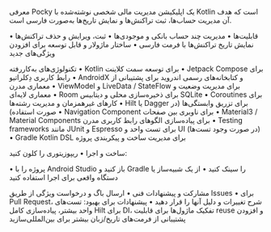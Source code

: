 معرفی
Pocky یک اپلیکیشن مدیریت مالی شخصی نوشته‌شده با Kotlin است که هدف آن مدیریت حساب‌ها، ثبت تراکنش‌ها و نمایش تاریخ‌ها به‌صورت فارسی است.

قابلیت‌ها
• 	مدیریت چند حساب بانکی و موجودی‌ها
• 	ثبت، ویرایش و حذف تراکنش‌ها
• 	نمایش تاریخ تراکنش‌ها با فرمت فارسی
• 	ساختار ماژولار و قابل توسعه برای افزودن ویژگی‌های جدید

تکنولوژی‌های به‌کاررفته
• 	Kotlin برای توسعه سمت کلاینت
• 	Jetpack Compose برای رابط کاربری دِکلراتیو
• 	AndroidX و کتابخانه‌های رسمی اندروید برای پشتیبانی از معماری مدرن
• 	ViewModel و LiveData / StateFlow برای مدیریت وضعیت و معماری لایه‌ای
• 	Room برای ذخیره‌سازی محلی و دیتابیس SQLite
• 	Coroutines برای کارهای غیرهمزمان و مدیریت رشته‌ها
• 	Hilt یا Dagger برای تزریق وابستگی‌ها (در صورت استفاده)
• 	Navigation Component برای ناوبری بین صفحات
• 	Material3 / Material Components برای پیاده‌سازی الگوهای رابط کاربری مدرن
• 	Testing frameworks مانند JUnit و Espresso برای تست واحد و UI (در صورت وجود تست‌ها)
• 	Gradle Kotlin DSL برای مدیریت ساخت و پیکربندی پروژه

ساخت و اجرا
• 	ریپوزیتوری را کلون کنید:

• 	پروژه را با Android Studio باز کنید و Gradle را سینک کنید
• 	از یک شبیه‌ساز یا دستگاه واقعی برای اجرا استفاده کنید

مشارکت و پیشنهادات فنی
• 	ارسال باگ و درخواست ویژگی از طریق Issues
• 	برای Pull Request، شرح تغییرات و دلیل آنها را قرار دهید
• 	پیشنهادات برای بهبود: تست‌های واحد بیشتر، پیاده‌سازی کامل Hilt برای DI، تفکیک ماژول‌ها برای قابلیت reuse و افزودن پشتیبانی از فرمت‌های تاریخ/زبان بیشتر برای بین‌المللی‌سازید
